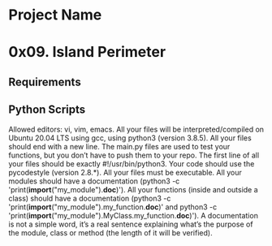 # Project Name
# 0x09. Island Perimeter

## Requirements

## Python Scripts

Allowed editors: vi, vim, emacs.
All your files will be interpreted/compiled on Ubuntu 20.04 LTS using gcc, using python3 (version 3.8.5).
All your files should end with a new line.
The main.py files are used to test your functions, but you don’t have to push them to your repo.
The first line of all your files should be exactly #!/usr/bin/python3.
Your code should use the pycodestyle (version 2.8.*).
All your files must be executable.
All your modules should have a documentation (python3 -c 'print(__import__("my_module").__doc__)').
All your functions (inside and outside a class) should have a documentation (python3 -c 'print(__import__("my_module").my_function.__doc__)' and python3 -c 'print(__import__("my_module").MyClass.my_function.__doc__)').
A documentation is not a simple word, it’s a real sentence explaining what’s the purpose of the module, class or method (the length of it will be verified).

